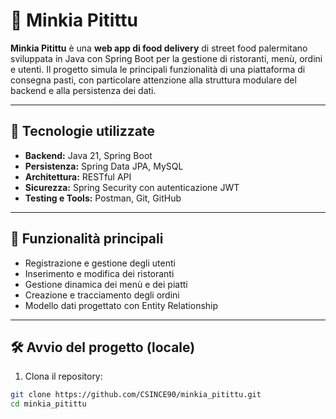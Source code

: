 # 🍔 Minkia Pitittu

**Minkia Pitittu** è una **web app di food delivery** di street food palermitano sviluppata in Java con Spring Boot per la gestione di ristoranti, menù, ordini e utenti. Il progetto simula le principali funzionalità di una piattaforma di consegna pasti, con particolare attenzione alla struttura modulare del backend e alla persistenza dei dati.

---

## 🧩 Tecnologie utilizzate

- **Backend:** Java 21, Spring Boot
- **Persistenza:** Spring Data JPA, MySQL
- **Architettura:** RESTful API
- **Sicurezza:** Spring Security con autenticazione JWT
- **Testing e Tools:** Postman, Git, GitHub

---

## 🚀 Funzionalità principali

- Registrazione e gestione degli utenti
- Inserimento e modifica dei ristoranti
- Gestione dinamica dei menù e dei piatti
- Creazione e tracciamento degli ordini
- Modello dati progettato con Entity Relationship

---

## 🛠️ Avvio del progetto (locale)

1. Clona il repository:

```bash
git clone https://github.com/CSINCE90/minkia_pitittu.git
cd minkia_pitittu
